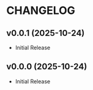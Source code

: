 # CHANGELOG

<!-- version list -->

## v0.0.1 (2025-10-24)

- Initial Release

## v0.0.0 (2025-10-24)

- Initial Release
